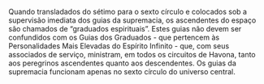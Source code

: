 ﻿Quando transladados do sétimo para o sexto círculo e colocados sob a supervisão imediata dos guias da supremacia, os ascendentes do espaço são chamados de “graduados espirituais”. Estes guias não devem ser confundidos com os Guias dos Graduados - que pertencem às Personalidades Mais Elevadas do Espírito Infinito - que,  com seus associados de serviço, ministram, em todos os circuitos de Havona, tanto aos peregrinos ascendentes quanto aos descendentes. Os guias da supremacia funcionam apenas no sexto círculo do universo central.